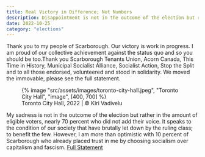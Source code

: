 ```yaml
---
title: Real Victory in Difference; Not Numbers
description: Disappointment is not in the outcome of the election but rather in the amount of eligible voters, nearly 70 percent who did not add their voice
date: 2022-10-25
category: "elections"
---
```


Thank you to my people of Scarborough. Our victory is work in progress. I am proud of our collective achievement against the status quo and so you should be too.Thank you Scarborough Tenants Union, Acorn Canada, This Time in History, Municipal Socialist Alliance, Socialist Action, Stop the Split and to all those endorsed, volunteered and stood in solidarity. We moved the immovable, please see the full statement.

<!-- excerpt -->

<figure>
{% image "src/assets/images/toronto-city-hall.jpeg", "Toronto City Hall", "image", [400, 700] %}
<figcaption>Toronto City Hall, 2022 | © Kiri Vadivelu</figcaption>
</figure>

My sadness is not in the outcome of the election but rather in the amount of eligible voters, nearly 70 percent who did not add their voice. It speaks to the condition of our society that have brutally let down by the ruling class; to benefit the few. However, I am more than optimistic with 10 percent of Scarborough who already placed trust in me by choosing socialism over capitalism and fascism. [Full Statement](https://github.com/kiri-vadivelu/project-108/blob/main/src/statement-kiri-vadivelu.pdf)
